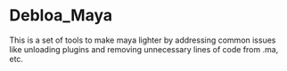 # Debloa_Maya
This is a set of tools to make maya lighter by addressing common issues like unloading plugins and removing unnecessary lines of code from .ma, etc.
